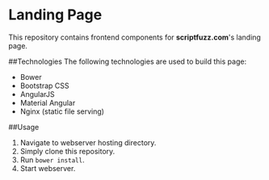 Landing Page
============
This repository contains frontend components for **scriptfuzz.com**'s landing page.

##Technologies
The following technologies are used to build this page:
 * Bower
 * Bootstrap CSS
 * AngularJS
 * Material Angular
 * Nginx (static file serving)

##Usage
1. Navigate to webserver hosting directory. 
2. Simply clone this repository. 
3. Run ``bower install``.
4. Start webserver. 
